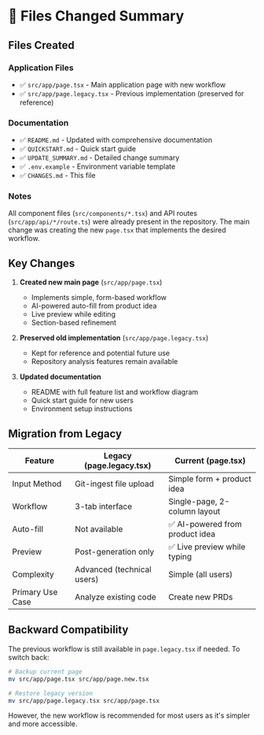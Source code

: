 # 📝 Files Changed Summary

## Files Created

### Application Files
- ✅ `src/app/page.tsx` - Main application page with new workflow
- ✅ `src/app/page.legacy.tsx` - Previous implementation (preserved for reference)

### Documentation
- ✅ `README.md` - Updated with comprehensive documentation
- ✅ `QUICKSTART.md` - Quick start guide
- ✅ `UPDATE_SUMMARY.md` - Detailed change summary
- ✅ `.env.example` - Environment variable template
- ✅ `CHANGES.md` - This file

### Notes
All component files (`src/components/*.tsx`) and API routes (`src/app/api/*/route.ts`) were already present in the repository. The main change was creating the new `page.tsx` that implements the desired workflow.

## Key Changes

1. **Created new main page** (`src/app/page.tsx`)
   - Implements simple, form-based workflow
   - AI-powered auto-fill from product idea
   - Live preview while editing
   - Section-based refinement
   
2. **Preserved old implementation** (`src/app/page.legacy.tsx`)
   - Kept for reference and potential future use
   - Repository analysis features remain available

3. **Updated documentation**
   - README with full feature list and workflow diagram
   - Quick start guide for new users
   - Environment setup instructions

## Migration from Legacy

| Feature | Legacy (page.legacy.tsx) | Current (page.tsx) |
|---------|-------------------------|-------------------|
| Input Method | Git-ingest file upload | Simple form + product idea |
| Workflow | 3-tab interface | Single-page, 2-column layout |
| Auto-fill | Not available | ✅ AI-powered from product idea |
| Preview | Post-generation only | ✅ Live preview while typing |
| Complexity | Advanced (technical users) | Simple (all users) |
| Primary Use Case | Analyze existing code | Create new PRDs |

## Backward Compatibility

The previous workflow is still available in `page.legacy.tsx` if needed. To switch back:

```bash
# Backup current page
mv src/app/page.tsx src/app/page.new.tsx

# Restore legacy version
mv src/app/page.legacy.tsx src/app/page.tsx
```

However, the new workflow is recommended for most users as it's simpler and more accessible.
